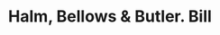 ---
doi: 10.7916/D8N88NW7
date_other: '1876'
date_other_textual: '1876'
form: printed ephemera
genre:
- Invoices
name:
- Halm, Bellows & Butler
object_in_context_url: https://biggert.cul.columbia.edu/items/view/ave_biggert_01297
subject_hierarchical_geographic:
- Columbus, Ohio, United States
subject_name:
- Halm, Bellows & Butler
title: Halm, Bellows & Butler. Bill
sort_title: Halm, Bellows & Butler. Bill
call_number: ave_biggert_01297
coordinates:
- 39.983333333333334,-82.98333333333333
pid: ave_biggert_01297
identifiers: ave_biggert_01297
thumbnail: https://derivativo-3.library.columbia.edu/iiif/2/ldpd:343328/full/!256,256/0/native.jpg
permalink: /biggert/ave_biggert_01297/
layout: iiif-image-page
---